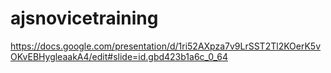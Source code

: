 # ajsnovicetraining
https://docs.google.com/presentation/d/1ri52AXpza7v9LrSST2Tl2KOerK5vOKvEBHygleaakA4/edit#slide=id.gbd423b1a6c_0_64
